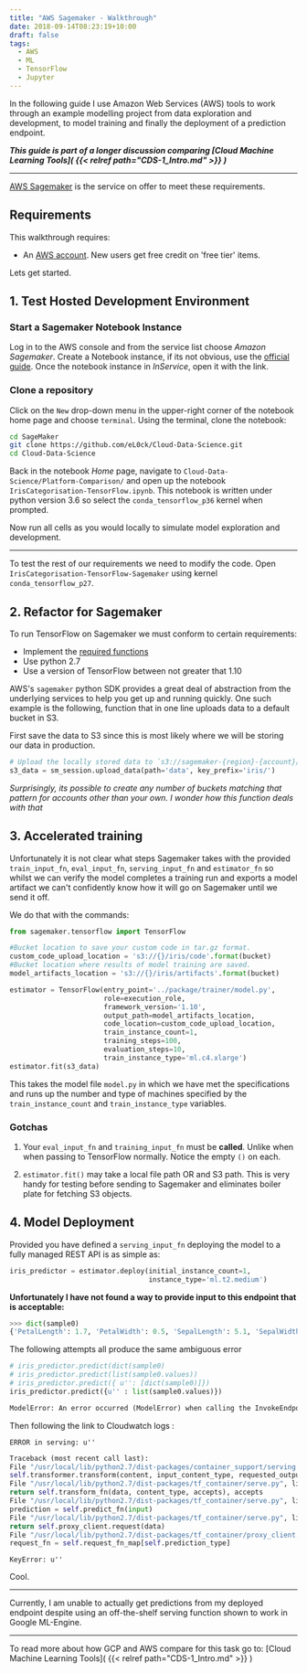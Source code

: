 ```yaml
---
title: "AWS Sagemaker - Walkthrough"
date: 2018-09-14T08:23:19+10:00
draft: false
tags:
  - AWS
  - ML
  - TensorFlow
  - Jupyter
---
```


In the following guide I use Amazon Web Services (AWS) tools to work through an example modelling project from data exploration and development, to model training and finally the deployment of a prediction endpoint.

***This guide is part of a longer discussion comparing [Cloud Machine Learning Tools]( {{< relref path="CDS-1_Intro.md" >}} )***

---

[AWS Sagemaker](https://aws.amazon.com/sagemaker/) is the service on offer to meet these requirements.

## Requirements

This walkthrough requires:

- An [AWS account](https://aws.amazon.com/). New users get free credit on 'free tier' items.

Lets get started.

## 1. Test Hosted Development Environment

### Start a Sagemaker Notebook Instance

Log in to the AWS console and from the service list choose *Amazon Sagemaker*. Create a Notebook instance, if its not obvious, use the [official guide](https://docs.aws.amazon.com/sagemaker/latest/dg/howitworks-create-ws.html).  Once the notebook instance in *InService*, open it with the link.

### Clone a repository
Click on the `New` drop-down menu in the upper-right corner of the notebook home page and choose `terminal`.  Using the terminal, clone the notebook:

```bash
cd SageMaker
git clone https://github.com/eL0ck/Cloud-Data-Science.git
cd Cloud-Data-Science
```

Back in the notebook *Home* page, navigate to `Cloud-Data-Science/Platform-Comparison/` and open up the notebook `IrisCategorisation-TensorFlow.ipynb`.  This notebook is written under python version 3.6 so select the `conda_tensorflow_p36` kernel when prompted.

Now run all cells as you would locally to simulate model exploration and development.

---

To test the rest of our requirements we need to modify the code.  Open `IrisCategorisation-TensorFlow-Sagemaker` using kernel `conda_tensorflow_p27`.

## 2. Refactor for Sagemaker
To run TensorFlow on Sagemaker we must conform to certain requirements:

- Implement the [required functions](https://github.com/aws/sagemaker-python-sdk/blob/master/src/sagemaker/tensorflow/README.rst#preparing-the-tensorflow-training-script)
- Use python 2.7
- Use a version of TensorFlow between not greater that 1.10

AWS's `sagemaker` python SDK provides a great deal of abstraction from the underlying services to help you get up and running quickly.  One such example is the following, function that in one line uploads data to a default bucket in S3.

First save the data to S3 since this is most likely where we will be storing our data in production.
```python
# Upload the locally stored data to `s3://sagemaker-{region}-{account}/iris/
s3_data = sm_session.upload_data(path='data', key_prefix='iris/')
```

*Surprisingly, its possible to create any number of buckets matching that pattern for accounts other than your own.  I wonder how this function deals with that*

## 3. Accelerated training
Unfortunately it is not clear what steps Sagemaker takes with the provided `train_input_fn`, `eval_input_fn`, `serving_input_fn` and `estimator_fn` so whilst we can verify the model completes a training run and exports a model artifact we can't confidently know how it will go on Sagemaker until we send it off.

We do that with the commands:

```python
from sagemaker.tensorflow import TensorFlow

#Bucket location to save your custom code in tar.gz format.
custom_code_upload_location = 's3://{}/iris/code'.format(bucket)
#Bucket location where results of model training are saved.
model_artifacts_location = 's3://{}/iris/artifacts'.format(bucket)

estimator = TensorFlow(entry_point='../package/trainer/model.py',
                       role=execution_role,
                       framework_version='1.10',
                       output_path=model_artifacts_location,
                       code_location=custom_code_upload_location,
                       train_instance_count=1,
                       training_steps=100,
                       evaluation_steps=10,
                       train_instance_type='ml.c4.xlarge')
estimator.fit(s3_data)
```

This takes the model file `model.py` in which we have met the specifications and runs up the number and type of machines specified by the `train_instance_count` and `train_instance_type` variables.

### Gotchas

1.  Your `eval_input_fn` and `training_input_fn` must be **called**.  Unlike when when passing to TensorFlow normally.  Notice the empty `()` on each.

2.  `estimator.fit()` may take a local file path OR and S3 path.  This is very handy for testing before sending to Sagemaker and eliminates boiler plate for fetching S3 objects.

## 4. Model Deployment

Provided you have defined a `serving_input_fn` deploying the model to a fully managed REST API is as simple as:

```python
iris_predictor = estimator.deploy(initial_instance_count=1,
                                  instance_type='ml.t2.medium')
```

**Unfortunately I have not found a way to provide input to this endpoint that is acceptable:**

```python
>>> dict(sample0)
{'PetalLength': 1.7, 'PetalWidth': 0.5, 'SepalLength': 5.1, 'SepalWidth': 3.3}
```

The following attempts all produce the same ambiguous error

```python
# iris_predictor.predict(dict(sample0)
# iris_predictor.predict(list(sample0.values))
# iris_predictor.predict({ u'': [dict(sample0)]})
iris_predictor.predict({u'' : list(sample0.values)})
```

```python
ModelError: An error occurred (ModelError) when calling the InvokeEndpoint operation: Received server error (500) from model with message "". See https://<yourlogs> in account XXXXXXXXXXXX for more information.
```

Then following the link to Cloudwatch logs :

```
ERROR in serving: u''
```

```python
Traceback (most recent call last):
File "/usr/local/lib/python2.7/dist-packages/container_support/serving.py", line 182, in _invoke
self.transformer.transform(content, input_content_type, requested_output_content_type)
File "/usr/local/lib/python2.7/dist-packages/tf_container/serve.py", line 281, in transform
return self.transform_fn(data, content_type, accepts), accepts
File "/usr/local/lib/python2.7/dist-packages/tf_container/serve.py", line 208, in f
prediction = self.predict_fn(input)
File "/usr/local/lib/python2.7/dist-packages/tf_container/serve.py", line 223, in predict_fn
return self.proxy_client.request(data)
File "/usr/local/lib/python2.7/dist-packages/tf_container/proxy_client.py", line 66, in request
request_fn = self.request_fn_map[self.prediction_type]
```

```
KeyError: u''
```

Cool.

---

Currently, I am unable to actually get predictions from my deployed endpoint despite using an off-the-shelf serving function shown to work in Google ML-Engine.

---
To read more about how GCP and AWS compare for this task go to: [Cloud Machine Learning Tools]( {{< relref path="CDS-1_Intro.md" >}} )

